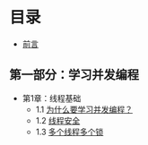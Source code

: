 # 目录
- [前言](preface.md)

## 第一部分：学习并发编程

- 第1章：线程基础
	- 1.1 [为什么要学习并发编程？](01/01.1.md)
	- 1.2 [线程安全](01/01.2.md)
	- 1.3 [多个线程多个锁](01/01.3.md)
